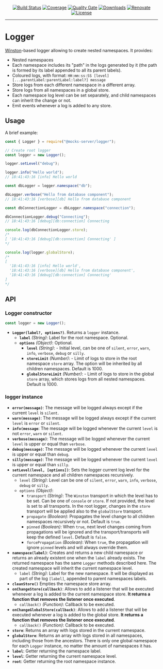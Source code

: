 <p align="center">
  <a href="https://github.com/mocks-server/main/actions?query=workflow%3Abuild+branch%3Amaster"><img src="https://github.com/mocks-server/main/workflows/build/badge.svg?branch=master" alt="Build Status"></a>
  <a href="https://codecov.io/gh/mocks-server/main"><img src="https://codecov.io/gh/mocks-server/main/branch/master/graph/badge.svg?token=2S8ZR55AJV" alt="Coverage"></a>
  <a href="https://sonarcloud.io/project/overview?id=mocks-server_main_logger"><img src="https://sonarcloud.io/api/project_badges/measure?project=mocks-server_main_logger&metric=alert_status" alt="Quality Gate"></a>
  <a href="https://www.npmjs.com/package/@mocks-server/logger"><img src="https://img.shields.io/npm/dm/@mocks-server/logger.svg" alt="Downloads"></a>
  <a href="https://renovatebot.com"><img src="https://img.shields.io/badge/renovate-enabled-brightgreen.svg" alt="Renovate"></a>
  <a href="https://github.com/mocks-server/main/blob/master/packages/logger/LICENSE"><img src="https://img.shields.io/npm/l/@mocks-server/logger.svg" alt="License"></a>
</p>

---

# Logger

[Winston](https://github.com/winstonjs/winston)-based logger allowing to create nested namespaces. It provides:

* Nested namespaces
* Each namespace includes its "path" in the logs generated by it (the path is formed by its label appended to all its parent labels).
* Coloured logs, with format: `HH:mm:ss:SS [level][...parentLabel:parentLabel:label?] message`
* Store logs from each different namespace in a different array.
* Store logs from all namespaces in a global store.
* Each namespace log level can be set separately, and child namespaces can inherit the change or not.
* Emit events whenever a log is added to any store.

## Usage

A brief example:

```js
const { Logger } = require("@mocks-server/logger");

// Create root logger
const logger = new Logger();

logger.setLevel("debug");

logger.info("Hello world");
// 18:41:43:16 [info] Hello world

const dbLogger = logger.namespace("db");

dbLogger.verbose("Hello from database component");
// 18:41:43:16 [verbose][db] Hello from database component

const dbConnectionLogger = dbLogger.namespace("connection");

dbConnectionLogger.debug("Connecting");
// 18:41:43:16 [debug][db:connection] Connecting

console.log(dbConnectionLogger.store);
/*
[ '18:41:43:16 [debug][db:connection] Connecting' ]
*/

console.log(logger.globalStore);
/*
[
  '18:41:43:16 [info] Hello world',
  '18:41:43:16 [verbose][db] Hello from database component',
  '18:41:43:16 [debug][db:connection] Connecting'
]
*/
```

## API

### Logger constructor

```js
const logger = new Logger();
``` 

* __`Logger(label?, options?)`__. Returns a `logger` instance.
  * __`label`__ _(String)_: Label for the root namespace. Optional.
  * __`options`__ _(Object)_: Optional.
    * __`level`__ _(String)_: - Initial level, can be one of `silent`, `error`, `warn`, `info`, `verbose`, `debug` or `silly`.
    * __`storeLimit`__ _(Number)_: - Limit of logs to store in the root namespace `store` array. The option will be inherited by all children namespaces. Default is 1000.
    * __`globalStoreLimit`__ _(Number)_: - Limit of logs to store in the global `store` array, which stores logs from all nested namespaces. Default is 1000.

### logger instance

* __`error(message)`__: The message will be logged always except if the current `level` is `silent`.
* __`warn(message)`__: The message will be logged always except if the current `level` is `error` or `silent`.
* __`info(message`__: The message will be logged whenever the current `level` is not `error`, `warn` or `silent`.
* __`verbose(message)`__: The message will be logged whenever the current `level` is upper or equal than `verbose`.
* __`debug(message)`__: The message will be logged whenever the current `level` is upper or equal than `debug`.
* __`silly(message)`__: The message will be logged whenever the current `level` is upper or equal than `silly`.
* __`setLevel(level, [options])`__: Sets the logger current log level for the current namespace and all children namespaces recursively.
  * `level` _(String)_: Level can be one of `silent`, `error`, `warn`, `info`, `verbose`, `debug` or `silly`.
  * `options` _(Object)_:
    * `transport` _(String)_: The `Winston` transport in which the level has to be set. Can be one of `console` or `store`. If not provided, the level is set to all transports. In the root logger, changes in the `store` transport will be applied also to the `globalStore` transport.
    * `propagate` _(Boolean)_: Propagates the level change to all children namespaces recursively or not. Default is `true`.
    * `pinned` _(Boolean)_: When `true`, next level changes coming from propagations will be ignored and the transport/transports will keep the defined `level`. Default is `false`.
    * `forcePropagation` _(Boolean)_: When `true`, the propagation will ignore `pinned` levels and will always override them.
* __`namespace(label)`__: Creates and returns a new child namespace or returns an already existent one when the `label` already exists. The returned namespace has the same `Logger` methods described here. The created namespace will inherit the current namespace level.
  * `label` _(String)_: Label for the new namespace. It will be displayed as part of the log `[label]`, appended to parent namespaces labels.
* __`cleanStore()`__ Empties the namespace store array.
* __`onChangeStore(callback)`__: Allows to add a listener that will be executed whenever a log is added to the current namespace store. __It returns a function that removes the listener once executed__.
  * `callback()` _(Function)_: Callback to be executed.
* __`onChangeGlobalStore(callback)`__: Allows to add a listener that will be executed whenever a log is added to the global store. __It returns a function that removes the listener once executed__.
  * `callback()` _(Function)_: Callback to be executed.
* __`store`__: Returns an array with logs stored in the current namespace.
* __`globalStore`__: Returns an array with logs stored in all namespaces, including those from the ancestors. There is only one global namespace for each `Logger` instance, no matter the amount of namespaces it has.
* __`label`__: Getter returning the namespace label.
* __`level`__: Getter returning the current namespace level.
* __`root`__: Getter returning the root namespace instance.
